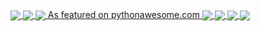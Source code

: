 <a href="https://github.com/anuraghazra/github-readme-stats">
  <img align="center" src="https://github-readme-stats.vercel.app/api?username=tanglespace&theme=midnight-purple&show_icons=true" />
</a>
<a href="https://github.com/anuraghazra/github-readme-stats">
  <img align="center" src="https://github-readme-stats.vercel.app/api/top-langs/?username=tanglespace&hide=jupyter%20notebook&theme=midnight-purple" />
</a>
<a href="https://github.com/TangleSpace/hydralit">
  <img align="center" src="https://github-readme-stats.vercel.app/api/pin/?username=tanglespace&repo=hydralit&theme=midnight-purple&show_icons=true" />
  As featured on pythonawesome.com <img align="center" src="https://pythonawesome.com/assets/favicon.png" />
</a>
<a href="https://github.com/TangleSpace/hydralit_components">
  <img align="center" src="https://github-readme-stats.vercel.app/api/pin/?username=tanglespace&repo=hydralit_components&theme=midnight-purple&show_icons=true" />
</a>
<a href="https://github.com/TangleSpace/hydralit-example">
  <img align="center" src="https://github-readme-stats.vercel.app/api/pin/?username=tanglespace&repo=hydralit-example&theme=midnight-purple&show_icons=true" />
</a>
<a href="https://github.com/TangleSpace/hotstepper">
  <img align="center" src="https://github-readme-stats.vercel.app/api/pin/?username=tanglespace&repo=hotstepper&theme=midnight-purple&show_icons=true" />
</a>

<!--
**TangleSpace/tanglespace** is a ✨ _special_ ✨ repository because its `README.md` (this file) appears on your GitHub profile.

Here are some ideas to get you started:

- 🔭 I’m currently working on ...
- 🌱 I’m currently learning ...
- 👯 I’m looking to collaborate on ...
- 🤔 I’m looking for help with ...
- 💬 Ask me about ...
- 📫 How to reach me: ...
- 😄 Pronouns: ...
- ⚡ Fun fact: ...
-->
